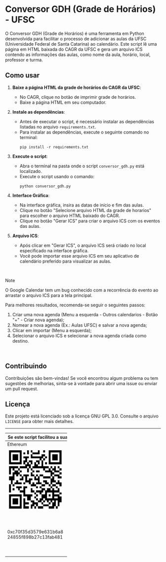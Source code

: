 # Conversor GDH (Grade de Horários) - UFSC

O Conversor GDH (Grade de Horários) é uma ferramenta em Python desenvolvida para facilitar o processo de adicionar as aulas da UFSC (Universidade Federal de Santa Catarina) ao calendário. Este script lê uma página em HTML baixada do CAGR da UFSC e gera um arquivo ICS contendo as informações das aulas, como nome da aula, horário, local, professor e turma.

## Como usar

1. **Baixe a página HTML da grade de horários do CAGR da UFSC**:
   - No CAGR, clique no botão de imprimir grade de horários.
   - Baixe a página HTML em seu computador.

2. **Instale as dependências**:
   - Antes de executar o script, é necessário instalar as dependências listadas no arquivo `requirements.txt`.
   - Para instalar as dependências, execute o seguinte comando no terminal:
     ```
     pip install -r requirements.txt
     ```

3. **Execute o script**:
   - Abra o terminal na pasta onde o script `conversor_gdh.py` está localizado.
   - Execute o script usando o comando:
     ```
     python conversor_gdh.py
     ```

4. **Interface Gráfica**:
   - Na interface gráfica, insira as datas de início e fim das aulas.
   - Clique no botão "Selecione arquivo HTML da grade de horarios" para escolher o arquivo HTML baixado do CAGR.
   - Clique no botão "Gerar ICS" para criar o arquivo ICS com os eventos das aulas.

5. **Arquivo ICS**:
   - Após clicar em "Gerar ICS", o arquivo ICS será criado no local especificado na interface gráfica.
   - Você pode importar esse arquivo ICS em seu aplicativo de calendário preferido para visualizar as aulas.

<br>

   > [!NOTE]
   >O Google Calendar tem um bug conhecido com a recorrência do evento ao arrastar o arquivo ICS para a tela principal.
   >
   >Para melhores resultados, recomenda-se seguir o seguintes passos:
   > 1. Criar uma nova agenda (Menu a esquerda - Outros calendarios - Botão "+" - Criar nova agenda);
   > 2. Nomear a nova agenda (Ex.: Aulas UFSC) e salvar a nova agenda;
   > 3. Clicar em importar (Menu a esquerda);
   > 4. Selecionar o arquivo ICS e selecionar a nova agenda criada como destino.

<br>

## Contribuindo

Contribuições são bem-vindas! Se você encontrou algum problema ou tem sugestões de melhorias, sinta-se à vontade para abrir uma issue ou enviar um pull request.

## Licença

Este projeto está licenciado sob a licença GNU GPL 3.0. Consulte o arquivo `LICENSE` para obter mais detalhes.

---

<p>
   <table style="undefined; width: 200px" align="center">
   <colgroup>
      <col style="width: 220px">
      <col style="width: 220px">
   </colgroup>
   <thead>
      <tr>
         <th colspan="2">Se este script facilitou a sua via, considere uma doação!</th>
      </tr>
   </thead>
   <tbody>
      <tr>
         <td>Ethereum</td>
         <td>PIX<br></td>
      </tr>
      <tr>
         <td><img alt="0xc70f35d3579e631b6a824855f898b27c13fab481" src="./.github/Ethereum.png " width="200" height="200"></td>
         <td><img alt="0xc70f35d3579e631b6a824855f898b27c13fab481" src="./.github/PIX.png" width="200" height="200"></td>
      </tr>
      <tr>
         <td>0xc70f35d3579e631b6a8<br/>24855f898b27c13fab481</td>
         <td>00020126580014BR.GOV.<br/>BCB.PIX01368305270b-a<br/>962-47ef-869a-2255357<br/>c44dc5204000053039865<br/>802BR5925Eric Marcel <br/>Andrade Blies6009SAO <br/>PAULO62140510qgNBKJwY<br/>86630488EA</td>
      </tr>
   </tbody>
</p>
